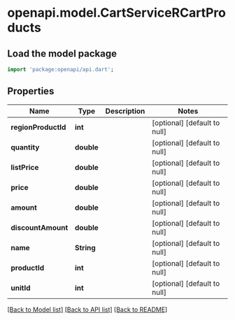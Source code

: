 # openapi.model.CartServiceRCartProducts

## Load the model package
```dart
import 'package:openapi/api.dart';
```

## Properties
Name | Type | Description | Notes
------------ | ------------- | ------------- | -------------
**regionProductId** | **int** |  | [optional] [default to null]
**quantity** | **double** |  | [optional] [default to null]
**listPrice** | **double** |  | [optional] [default to null]
**price** | **double** |  | [optional] [default to null]
**amount** | **double** |  | [optional] [default to null]
**discountAmount** | **double** |  | [optional] [default to null]
**name** | **String** |  | [optional] [default to null]
**productId** | **int** |  | [optional] [default to null]
**unitId** | **int** |  | [optional] [default to null]

[[Back to Model list]](../README.md#documentation-for-models) [[Back to API list]](../README.md#documentation-for-api-endpoints) [[Back to README]](../README.md)


